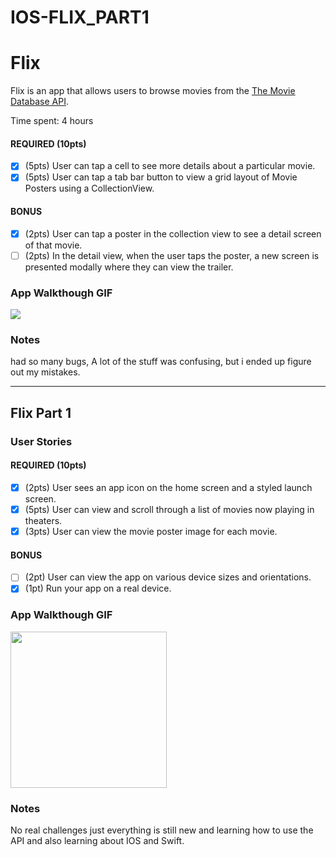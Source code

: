 # IOS-FLIX_PART1

# Flix

Flix is an app that allows users to browse movies from the [The Movie Database API](http://docs.themoviedb.apiary.io/#).

Time spent: 4 hours



#### REQUIRED (10pts)
- [x] (5pts) User can tap a cell to see more details about a particular movie.
- [x] (5pts) User can tap a tab bar button to view a grid layout of Movie Posters using a CollectionView.

#### BONUS
- [x] (2pts) User can tap a poster in the collection view to see a detail screen of that movie.
- [ ] (2pts) In the detail view, when the user taps the poster, a new screen is presented modally where they can view the trailer.

### App Walkthough GIF


<img src="https://giphy.com/gifs/xWBq4gtz0iQWqvJYtj/html5"><br>

### Notes
had so many bugs, A lot of the stuff was confusing, but i ended up figure out my mistakes.


---

## Flix Part 1

### User Stories


#### REQUIRED (10pts)
- [x] (2pts) User sees an app icon on the home screen and a styled launch screen.
- [x] (5pts) User can view and scroll through a list of movies now playing in theaters.
- [x] (3pts) User can view the movie poster image for each movie.

#### BONUS
- [ ] (2pt) User can view the app on various device sizes and orientations.
- [x] (1pt) Run your app on a real device.

### App Walkthough GIF


<img src="https://media.giphy.com/media/5jUsP6zKr6GLCm3UXE/giphy-downsized-large.gif" width=250><br>


### Notes
No real challenges just everything is still new and learning how to use the API and also learning about IOS and Swift.
